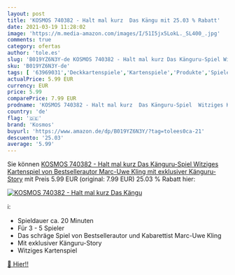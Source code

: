 ```yaml
---
layout: post
title: 'KOSMOS 740382 - Halt mal kurz  Das Kängu mit 25.03 % Rabatt'
date: 2021-03-19 11:28:02
image: 'https://m.media-amazon.com/images/I/51I5jx5LokL._SL400_.jpg'
comments: true
category: ofertas
author: 'tole.es'
slug: 'B019YZ6N3Y-de KOSMOS 740382 - Halt mal kurz Das Känguru-Spiel Witziges...'
sku: 'B019YZ6N3Y-de'
tags: [ '63969031','Deckkartenspiele','Kartenspiele','Produkte','Spiele','Spielzeug','kosmos', ]
actualPrice: 5.99 EUR
currency: EUR
price: 5.99
comparePrice: 7.99 EUR
prodname: 'KOSMOS 740382 - Halt mal kurz  Das Känguru-Spiel  Witziges Kartenspiel von Bestsellerautor Marc-Uwe Kling  mit exklusiver Känguru-Story'
country: 'de'
flag: '🇩🇪'
brand: 'Kosmos'
buyurl: 'https://www.amazon.de/dp/B019YZ6N3Y/?tag=tolees0ca-21'
descuento: '25.03'
average: '5.99'
---
```


Sie können [KOSMOS 740382 - Halt mal kurz  Das Känguru-Spiel  Witziges Kartenspiel von Bestsellerautor Marc-Uwe Kling  mit exklusiver Känguru-Story](https://www.amazon.de/dp/B019YZ6N3Y/?tag=tolees0ca-21) mit Preis 5.99 EUR (original: 7.99 EUR) 25.03 % Rabatt hier:

[![KOSMOS 740382 - Halt mal kurz  Das Kängu](https://m.media-amazon.com/images/I/51I5jx5LokL._SL400_.jpg)](https://www.amazon.de/dp/B019YZ6N3Y/?tag=tolees0ca-21)

ℹ️:

- Spieldauer ca. 20 Minuten
- Für 3 - 5 Spieler
- Das schräge Spiel von Bestsellerautor und Kabarettist Marc-Uwe Kling
- Mit exklusiver Känguru-Story
- Witziges Kartenspiel

[🛒 Hier!!](https://www.amazon.de/dp/B019YZ6N3Y/?tag=tolees0ca-21)

